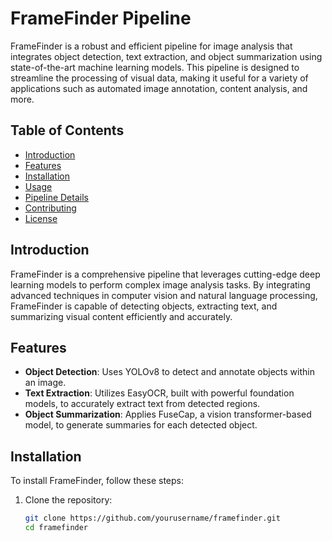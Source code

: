 # FrameFinder Pipeline

FrameFinder is a robust and efficient pipeline for image analysis that integrates object detection, text extraction, and object summarization using state-of-the-art machine learning models. This pipeline is designed to streamline the processing of visual data, making it useful for a variety of applications such as automated image annotation, content analysis, and more.

## Table of Contents
- [Introduction](#introduction)
- [Features](#features)
- [Installation](#installation)
- [Usage](#usage)
- [Pipeline Details](#pipeline-details)
- [Contributing](#contributing)
- [License](#license)

## Introduction

FrameFinder is a comprehensive pipeline that leverages cutting-edge deep learning models to perform complex image analysis tasks. By integrating advanced techniques in computer vision and natural language processing, FrameFinder is capable of detecting objects, extracting text, and summarizing visual content efficiently and accurately.

## Features

- **Object Detection**: Uses YOLOv8 to detect and annotate objects within an image.
- **Text Extraction**: Utilizes EasyOCR, built with powerful foundation models, to accurately extract text from detected regions.
- **Object Summarization**: Applies FuseCap, a vision transformer-based model, to generate summaries for each detected object.

## Installation

To install FrameFinder, follow these steps:

1. Clone the repository:

   ```bash
   git clone https://github.com/yourusername/framefinder.git
   cd framefinder
